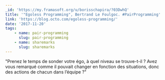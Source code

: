 ```yaml
---
_id: 'https://my.framasoft.org/u/borisschapira/?03DwhQ'
title: '"Egoless Programming", Bertrand Le Foulgoc. #PairProgramming'
link: 'https://blog.octo.com/egoless-programming/'
date: '2017-11-20'
tags:
    - name: pair-programming
      slug: pair-programming
    - name: sharemarks
      slug: sharemarks
---
```


<div class="markdown"><p>&quot;Prenez le temps de sonder votre égo, à quel niveau se trouve-t-il ? Avez vous remarqué comme il pouvait changer en fonction des situations, donc des actions de chacun dans l’équipe ?&quot;
</p></div>
